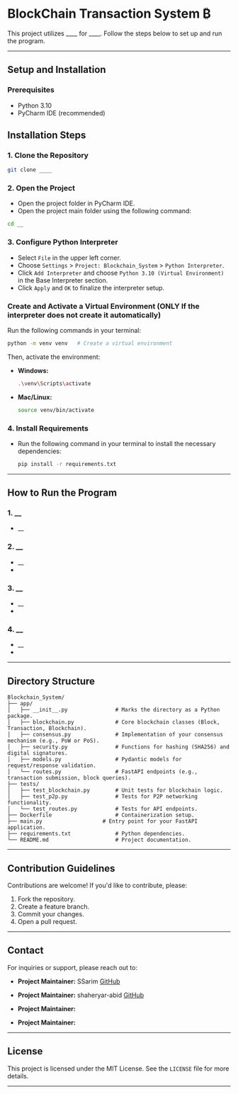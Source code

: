 # BlockChain Transaction System ₿

This project utilizes ____ for ____. Follow the steps below to set up and run the program.

---

## Setup and Installation

### Prerequisites
- Python 3.10
- PyCharm IDE (recommended)



## Installation Steps
### 1. **Clone the Repository**
   ```bash
   git clone ____
   ```
### 2. **Open the Project**
   - Open the project folder in PyCharm IDE.
   - Open the project main folder using the following command:
   ```bash
   cd __
   ```

### 3. **Configure Python Interpreter**
   - Select `File` in the upper left corner.
   - Choose `Settings` > `Project: Blockchain_System` > `Python Interpreter`.
   - Click `Add Interpreter` and choose `Python 3.10 (Virtual Environment)` in the Base Interpreter section.
   - Click `Apply` and `OK` to finalize the interpreter setup.

###  Create and Activate a Virtual Environment (ONLY If the interpreter does not create it automatically)
Run the following commands in your terminal:
```bash
python -m venv venv   # Create a virtual environment
```
Then, activate the environment:
- **Windows:**
  ```bash
  .\venv\Scripts\activate
  ```
- **Mac/Linux:**
  ```bash
  source venv/bin/activate
  ```

### 4. **Install Requirements**
   - Run the following command in your terminal to install the necessary dependencies:
     ```bash
     pip install -r requirements.txt
     ```

---

## How to Run the Program

### 1. __
- __

### 2. __
- __
- 
### 3. __
- __
- 

### 4. __
- __
- 

---

## **Directory Structure**
```
Blockchain_System/
├── app/
│   ├── __init__.py               # Marks the directory as a Python package.
│   ├── blockchain.py             # Core blockchain classes (Block, Transaction, Blockchain).
│   ├── consensus.py              # Implementation of your consensus mechanism (e.g., PoW or PoS).
│   ├── security.py               # Functions for hashing (SHA256) and digital signatures.
│   ├── models.py                 # Pydantic models for request/response validation.
│   └── routes.py                 # FastAPI endpoints (e.g., transaction submission, block queries).
├── tests/
│   ├── test_blockchain.py        # Unit tests for blockchain logic.
│   ├── test_p2p.py               # Tests for P2P networking functionality.
│   └── test_routes.py            # Tests for API endpoints.
├── Dockerfile                    # Containerization setup.
├── main.py                   # Entry point for your FastAPI application.
├── requirements.txt              # Python dependencies.
└── README.md                     # Project documentation.

```

---
## Contribution Guidelines
Contributions are welcome! If you'd like to contribute, please:
1. Fork the repository.
2. Create a feature branch.
3. Commit your changes.
4. Open a pull request.

---

## Contact
For inquiries or support, please reach out to:
- **Project Maintainer:**  SSarim
  [GitHub](https://github.com/SSarim)
- **Project Maintainer:**  shaheryar-abid 
  [GitHub](https://github.com/shaheryar-abid)
- **Project Maintainer:**  

- **Project Maintainer:**  
  

---
## **License**
This project is licensed under the MIT License. See the `LICENSE` file for more details.

---



